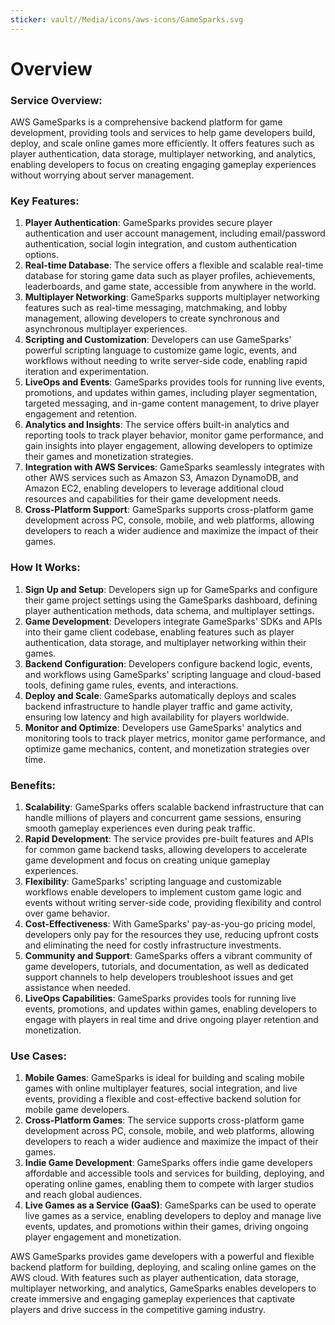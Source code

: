 ```yaml
---
sticker: vault//Media/icons/aws-icons/GameSparks.svg
---
```

# Overview

### Service Overview:

AWS GameSparks is a comprehensive backend platform for game development, providing tools and services to help game developers build, deploy, and scale online games more efficiently. It offers features such as player authentication, data storage, multiplayer networking, and analytics, enabling developers to focus on creating engaging gameplay experiences without worrying about server management.

### Key Features:

1. **Player Authentication**: GameSparks provides secure player authentication and user account management, including email/password authentication, social login integration, and custom authentication options.
2. **Real-time Database**: The service offers a flexible and scalable real-time database for storing game data such as player profiles, achievements, leaderboards, and game state, accessible from anywhere in the world.
3. **Multiplayer Networking**: GameSparks supports multiplayer networking features such as real-time messaging, matchmaking, and lobby management, allowing developers to create synchronous and asynchronous multiplayer experiences.
4. **Scripting and Customization**: Developers can use GameSparks' powerful scripting language to customize game logic, events, and workflows without needing to write server-side code, enabling rapid iteration and experimentation.
5. **LiveOps and Events**: GameSparks provides tools for running live events, promotions, and updates within games, including player segmentation, targeted messaging, and in-game content management, to drive player engagement and retention.
6. **Analytics and Insights**: The service offers built-in analytics and reporting tools to track player behavior, monitor game performance, and gain insights into player engagement, allowing developers to optimize their games and monetization strategies.
7. **Integration with AWS Services**: GameSparks seamlessly integrates with other AWS services such as Amazon S3, Amazon DynamoDB, and Amazon EC2, enabling developers to leverage additional cloud resources and capabilities for their game development needs.
8. **Cross-Platform Support**: GameSparks supports cross-platform game development across PC, console, mobile, and web platforms, allowing developers to reach a wider audience and maximize the impact of their games.

### How It Works:

1. **Sign Up and Setup**: Developers sign up for GameSparks and configure their game project settings using the GameSparks dashboard, defining player authentication methods, data schema, and multiplayer settings.
2. **Game Development**: Developers integrate GameSparks' SDKs and APIs into their game client codebase, enabling features such as player authentication, data storage, and multiplayer networking within their games.
3. **Backend Configuration**: Developers configure backend logic, events, and workflows using GameSparks' scripting language and cloud-based tools, defining game rules, events, and interactions.
4. **Deploy and Scale**: GameSparks automatically deploys and scales backend infrastructure to handle player traffic and game activity, ensuring low latency and high availability for players worldwide.
5. **Monitor and Optimize**: Developers use GameSparks' analytics and monitoring tools to track player metrics, monitor game performance, and optimize game mechanics, content, and monetization strategies over time.

### Benefits:

1. **Scalability**: GameSparks offers scalable backend infrastructure that can handle millions of players and concurrent game sessions, ensuring smooth gameplay experiences even during peak traffic.
2. **Rapid Development**: The service provides pre-built features and APIs for common game backend tasks, allowing developers to accelerate game development and focus on creating unique gameplay experiences.
3. **Flexibility**: GameSparks' scripting language and customizable workflows enable developers to implement custom game logic and events without writing server-side code, providing flexibility and control over game behavior.
4. **Cost-Effectiveness**: With GameSparks' pay-as-you-go pricing model, developers only pay for the resources they use, reducing upfront costs and eliminating the need for costly infrastructure investments.
5. **Community and Support**: GameSparks offers a vibrant community of game developers, tutorials, and documentation, as well as dedicated support channels to help developers troubleshoot issues and get assistance when needed.
6. **LiveOps Capabilities**: GameSparks provides tools for running live events, promotions, and updates within games, enabling developers to engage with players in real time and drive ongoing player retention and monetization.

### Use Cases:

1. **Mobile Games**: GameSparks is ideal for building and scaling mobile games with online multiplayer features, social integration, and live events, providing a flexible and cost-effective backend solution for mobile game developers.
2. **Cross-Platform Games**: The service supports cross-platform game development across PC, console, mobile, and web platforms, allowing developers to reach a wider audience and maximize the impact of their games.
3. **Indie Game Development**: GameSparks offers indie game developers affordable and accessible tools and services for building, deploying, and operating online games, enabling them to compete with larger studios and reach global audiences.
4. **Live Games as a Service (GaaS)**: GameSparks can be used to operate live games as a service, enabling developers to deploy and manage live events, updates, and promotions within their games, driving ongoing player engagement and monetization.

AWS GameSparks provides game developers with a powerful and flexible backend platform for building, deploying, and scaling online games on the AWS cloud. With features such as player authentication, data storage, multiplayer networking, and analytics, GameSparks enables developers to create immersive and engaging gameplay experiences that captivate players and drive success in the competitive gaming industry.
